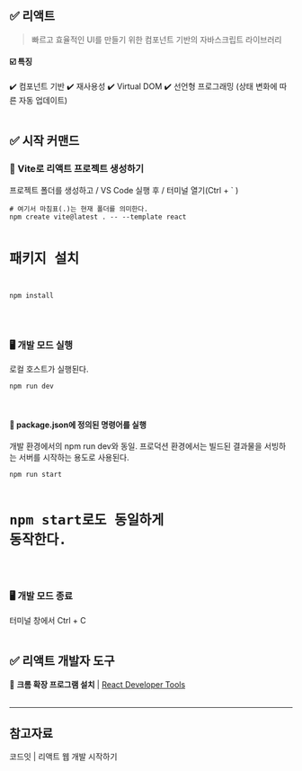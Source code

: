 <h2 id="✅-리액트">✅ 리액트</h2>
<blockquote>
<p>빠르고 효율적인 UI를 만들기 위한 컴포넌트 기반의 자바스크립트 라이브러리</p>
</blockquote>
<h4 id="☑️-특징">☑️ 특징</h4>
<p>✔️ 컴포넌트 기반
✔️ 재사용성
✔️ Virtual DOM
✔️ 선언형 프로그래밍 (상태 변화에 따른 자동 업데이트)
<br /><br /></p>
<h2 id="✅-시작-커맨드">✅ 시작 커맨드</h2>
<h3 id="📄-vite로-리액트-프로젝트-생성하기">📄 Vite로 리액트 프로젝트 생성하기</h3>
<p>프로젝트 폴더를 생성하고 / VS Code 실행 후 / 터미널 열기(Ctrl + ` )</p>
<pre><code class="language-bash"># 여기서 마침표(.)는 현재 폴더를 의미한다.
npm create vite@latest . -- --template react

# 패키지 설치
npm install</code></pre>
<br />

<h3 id="🖥️-개발-모드-실행">🖥️ 개발 모드 실행</h3>
<p>로컬 호스트가 실행된다.</p>
<pre><code class="language-bash">npm run dev</code></pre>
<br />

<h4 id="🌠-packagejson에-정의된-명령어를-실행">🌠 package.json에 정의된 명령어를 실행</h4>
<p>개발 환경에서의 npm run dev와 동일. 프로덕션 환경에서는 빌드된 결과물을 서빙하는 서버를 시작하는 용도로 사용된다.</p>
<pre><code class="language-bash">npm run start

# npm start로도 동일하게 동작한다.</code></pre>
<br />

<h3 id="🖥️-개발-모드-종료">🖥️ 개발 모드 종료</h3>
<p>터미널 창에서 Ctrl + C
<br /><br /></p>
<h2 id="✅-리액트-개발자-도구">✅ 리액트 개발자 도구</h2>
<p>🌠 <strong>크롬 확장 프로그램 설치</strong> | <a href="https://chromewebstore.google.com/detail/react-developer-tools/fmkadmapgofadopljbjfkapdkoienihi?hl=ko">React Developer Tools</a>
<br /><br /></p>
<hr />
<h2 id="참고자료">참고자료</h2>
<p>코드잇 | 리액트 웹 개발 시작하기</p>